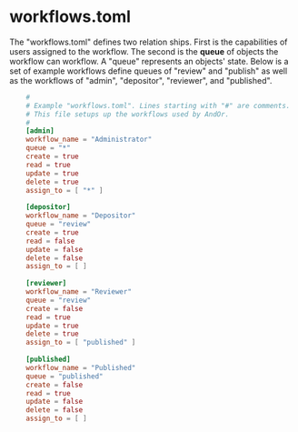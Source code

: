 
# workflows.toml

The "workflows.toml" defines two relation ships. First is the
capabilities of users assigned to the workflow. The second
is the __queue__ of objects the workflow can workflow. A "queue"
represents an objects' state. Below is a set of example workflows
define queues of "review" and "publish" as well as the workflows
of "admin", "depositor", "reviewer", and "published".

```toml
    #
    # Example "workflows.toml". Lines starting with "#" are comments.
    # This file setups up the workflows used by AndOr.
    #
    [admin]
    workflow_name = "Administrator"
    queue = "*"
    create = true
    read = true
    update = true
    delete = true
    assign_to = [ "*" ]
    
    [depositor]
    workflow_name = "Depositor"
    queue = "review"
    create = true
    read = false
    update = false
    delete = false
    assign_to = [ ]
    
    [reviewer]
    workflow_name = "Reviewer"
    queue = "review"
    create = false
    read = true
    update = true
    delete = true
    assign_to = [ "published" ]
    
    [published]
    workflow_name = "Published"
    queue = "published"
    create = false
    read = true
    update = false
    delete = false
    assign_to = [ ]
```
